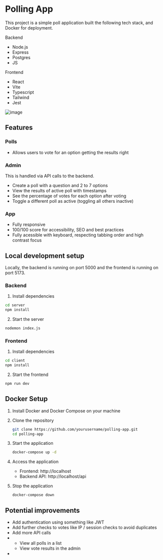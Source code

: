 # Polling App

This project is a simple poll application built the following tech stack, and Docker for deployment.

Backend
- Node.js
- Express
- Postgres
- JS

Frontend
- React
- Vite
- Typescript
- Tailwind
- Jest

![image](https://github.com/user-attachments/assets/6455ca98-02de-4577-badd-7d66ec545d46)

## Features

### Polls

- Allows users to vote for an option getting the results right

### Admin

This is handled via API calls to the backend.

- Create a poll with a question and 2 to 7 options
- View the results of active poll with timestamps
- See the percentage of votes for each option after voting
- Toggle a different poll as active (toggling all others inactive)

### App

- Fully responsive
- 100/100 score for accessibility, SEO and best practices
- Fully acessible with keyboard, respecting tabbing order and high contrast focus

## Local development setup

Locally, the backend is running on port 5000 and the frontend is running on port 5173.

### Backend

1. Install dependencies

```bash
cd server
npm install
```

2. Start the server

```bash
nodemon index.js
```

### Frontend

1. Install dependencies

```bash
cd client
npm install
```

2. Start the frontend

```bash
npm run dev
```

## Docker Setup

1. Install Docker and Docker Compose on your machine

2. Clone the repository
   ```bash
   git clone https://github.com/yourusername/polling-app.git
   cd polling-app
   ```

3. Start the application
   ```bash
   docker-compose up -d
   ```

4. Access the application
   - Frontend: http://localhost
   - Backend API: http://localhost/api

5. Stop the application
   ```bash
   docker-compose down
   ```

## Potential improvements

- Add authentication using something like JWT
- Add further checks to votes like IP / session checks to avoid duplicates
- Add more API calls
- - View all polls in a list
  - View vote results in the admin
- 
